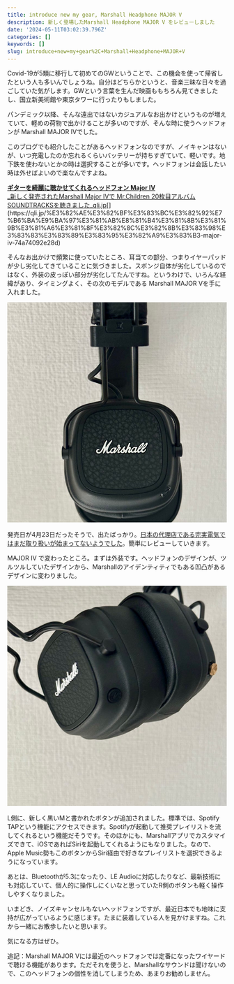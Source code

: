 ```yaml
---
title: introduce new my gear, Marshall Headphone MAJOR V
description: 新しく登場したMarshall Headphone MAJOR V をレビューしました
date: '2024-05-11T03:02:39.796Z'
categories: []
keywords: []
slug: introduce+new+my+gear%2C+Marshall+Headphone+MAJOR+V
---
```

Covid-19が5類に移行して初めてのGWということで、この機会を使って帰省したという人も多いんでしょうね。自分はどちらかというと、音楽三昧な日々を過ごしていた気がします。GWという言葉を生んだ映画ももちろん見てきましたし、国立新美術館や東京タワーに行ったりもしました。

パンデミック以降、そんな遠出ではないカジュアルなお出かけというものが増えていて、軽めの荷物で出かけることが多いのですが、そんな時に使うヘッドフォンが Marshall MAJOR IVでした。

このブログでも紹介したことがあるヘッドフォンなのですが、ノイキャンはないが、いつ充電したのか忘れるくらいバッテリーが持ちすぎていて、軽いです。地下鉄を使わないとかの時は選択することが多いです。ヘッドフォンは会話したい時は外せばよいので楽なんですよね。

[**ギターを綺麗に聴かせてくれるヘッドフォン Major IV**  
_新しく発売されたMarshall Major IVで Mr.Children 20枚目アルバム SOUNDTRACKSを聴きました_qli.jp](https://qli.jp/%E3%82%AE%E3%82%BF%E3%83%BC%E3%82%92%E7%B6%BA%E9%BA%97%E3%81%AB%E8%81%B4%E3%81%8B%E3%81%9B%E3%81%A6%E3%81%8F%E3%82%8C%E3%82%8B%E3%83%98%E3%83%83%E3%83%89%E3%83%95%E3%82%A9%E3%83%B3-major-iv-74a74092e28d "https://qli.jp/%E3%82%AE%E3%82%BF%E3%83%BC%E3%82%92%E7%B6%BA%E9%BA%97%E3%81%AB%E8%81%B4%E3%81%8B%E3%81%9B%E3%81%A6%E3%81%8F%E3%82%8C%E3%82%8B%E3%83%98%E3%83%83%E3%83%89%E3%83%95%E3%82%A9%E3%83%B3-major-iv-74a74092e28d")[](https://qli.jp/%E3%82%AE%E3%82%BF%E3%83%BC%E3%82%92%E7%B6%BA%E9%BA%97%E3%81%AB%E8%81%B4%E3%81%8B%E3%81%9B%E3%81%A6%E3%81%8F%E3%82%8C%E3%82%8B%E3%83%98%E3%83%83%E3%83%89%E3%83%95%E3%82%A9%E3%83%B3-major-iv-74a74092e28d)

そんなお出かけで頻繁に使っていたところ、耳当ての部分、つまりイヤーパッドが少し劣化してきていることに気づきました。スポンジ自体が劣化しているのではなく、外装の皮っぽい部分が劣化してたんですね。というわけで、いろんな経緯があり、タイミングよく、その次のモデルである Marshall MAJOR Vを手に入れました。

![](1__KCB2UPPpQFvKtbxGxxQ62Q.jpeg)

発売日が4月23日だったそうで、出たばっかり。[日本の代理店である完実電気ではまだ取り扱いが始まってないようでした](https://marshall.kanjitsu.com/product-category/headphones/)。簡単にレビューしていきます。

MAJOR IV で変わったところ。まずは外装です。ヘッドフォンのデザインが、ツルツルしていたデザインから、Marshallのアイデンティティでもある凹凸があるデザインに変わりました。

![](1__zvSbdtCXfl3NO1EfFJ5Fyw.jpeg)

L側に、新しく黒いMと書かれたボタンが追加されました。標準では、Spotify TAPという機能にアクセスできます。Spotifyが起動して推奨プレイリストを流してくれるという機能だそうです。そのほかにも、Marshallアプリでカスタマイズできて、iOSであればSiriを起動してくれるようにもなりました。なので、Apple Music勢もこのボタンからSiri経由で好きなプレイリストを選択できるようになっています。

あとは、Bluetoothが5.3になったり、LE Audioに対応したりなど、最新技術にも対応していて、個人的に操作しにくいなと思っていたR側のボタンも軽く操作しやすくなりました。

いまどき、ノイズキャンセルもないヘッドフォンですが、最近日本でも地味に支持が広がっているように感じます。たまに装着している人を見かけますね。これから一緒にお散歩したいと思います。

気になる方はぜひ。

追記：Marshall MAJOR Vには最近のヘッドフォンでは定番になったワイヤードで聴ける機能があります。ただそれを使うと、Marshallなサウンドは聞けないので、このヘッドフォンの個性を消してしまうため、あまりお勧めしません。